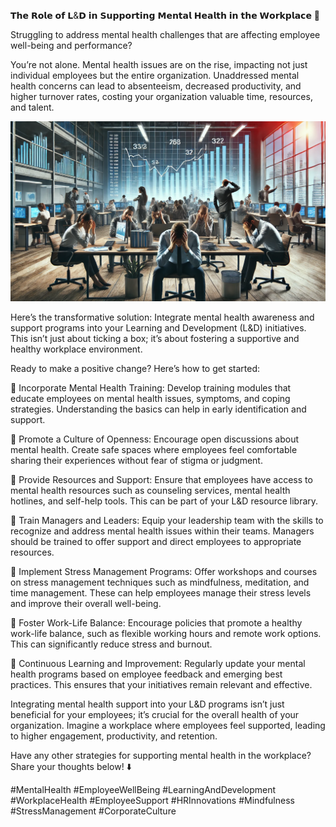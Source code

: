 𝗧𝗵𝗲 𝗥𝗼𝗹𝗲 𝗼𝗳 𝗟&𝗗 𝗶𝗻 𝗦𝘂𝗽𝗽𝗼𝗿𝘁𝗶𝗻𝗴 𝗠𝗲𝗻𝘁𝗮𝗹 𝗛𝗲𝗮𝗹𝘁𝗵 𝗶𝗻 𝘁𝗵𝗲 𝗪𝗼𝗿𝗸𝗽𝗹𝗮𝗰𝗲 🧠

Struggling to address mental health challenges that are affecting employee well-being and performance?

You’re not alone. Mental health issues are on the rise, impacting not just individual employees but the entire organization. Unaddressed mental health concerns can lead to absenteeism, decreased productivity, and higher turnover rates, costing your organization valuable time, resources, and talent.

![mental health](./images/023-ld.png)

Here’s the transformative solution: Integrate mental health awareness and support programs into your Learning and Development (L&D) initiatives. This isn’t just about ticking a box; it’s about fostering a supportive and healthy workplace environment.

Ready to make a positive change? Here’s how to get started:

📌 Incorporate Mental Health Training: Develop training modules that educate employees on mental health issues, symptoms, and coping strategies. Understanding the basics can help in early identification and support.

📌 Promote a Culture of Openness: Encourage open discussions about mental health. Create safe spaces where employees feel comfortable sharing their experiences without fear of stigma or judgment.

📌 Provide Resources and Support: Ensure that employees have access to mental health resources such as counseling services, mental health hotlines, and self-help tools. This can be part of your L&D resource library.

📌 Train Managers and Leaders: Equip your leadership team with the skills to recognize and address mental health issues within their teams. Managers should be trained to offer support and direct employees to appropriate resources.

📌 Implement Stress Management Programs: Offer workshops and courses on stress management techniques such as mindfulness, meditation, and time management. These can help employees manage their stress levels and improve their overall well-being.

📌 Foster Work-Life Balance: Encourage policies that promote a healthy work-life balance, such as flexible working hours and remote work options. This can significantly reduce stress and burnout.

📌 Continuous Learning and Improvement: Regularly update your mental health programs based on employee feedback and emerging best practices. This ensures that your initiatives remain relevant and effective.

Integrating mental health support into your L&D programs isn’t just beneficial for your employees; it’s crucial for the overall health of your organization. Imagine a workplace where employees feel supported, leading to higher engagement, productivity, and retention.

Have any other strategies for supporting mental health in the workplace? Share your thoughts below! ⬇️

#MentalHealth #EmployeeWellBeing #LearningAndDevelopment #WorkplaceHealth #EmployeeSupport #HRInnovations #Mindfulness #StressManagement #CorporateCulture